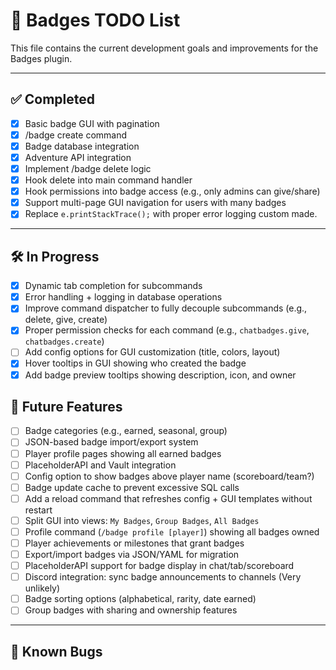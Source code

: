 # 📝 Badges TODO List

This file contains the current development goals and improvements for the Badges plugin.

---

## ✅ Completed
- [x] Basic badge GUI with pagination
- [x] /badge create command
- [x] Badge database integration
- [x] Adventure API integration
- [x] Implement /badge delete logic
- [x] Hook delete into main command handler
- [x] Hook permissions into badge access (e.g., only admins can give/share)
- [x] Support multi-page GUI navigation for users with many badges
- [x] Replace `e.printStackTrace();` with proper error logging custom made.
---

## 🛠️ In Progress
- [x] Dynamic tab completion for subcommands
- [x] Error handling + logging in database operations
- [x] Improve command dispatcher to fully decouple subcommands (e.g., delete, give, create)
- [x] Proper permission checks for each command (e.g., `chatbadges.give`, `chatbadges.create`)
- [ ] Add config options for GUI customization (title, colors, layout)
- [x] Hover tooltips in GUI showing who created the badge
- [x] Add badge preview tooltips showing description, icon, and owner
## 🧠 Future Features
- [ ] Badge categories (e.g., earned, seasonal, group)
- [ ] JSON-based badge import/export system
- [ ] Player profile pages showing all earned badges
- [ ] PlaceholderAPI and Vault integration
- [ ] Config option to show badges above player name (scoreboard/team?)
- [ ] Badge update cache to prevent excessive SQL calls
- [ ] Add a reload command that refreshes config + GUI templates without restart
- [ ] Split GUI into views: `My Badges`, `Group Badges`, `All Badges`
- [ ] Profile command (`/badge profile [player]`) showing all badges owned
- [ ] Player achievements or milestones that grant badges
- [ ] Export/import badges via JSON/YAML for migration
- [ ] PlaceholderAPI support for badge display in chat/tab/scoreboard
- [ ] Discord integration: sync badge announcements to channels (Very unlikely)
- [ ] Badge sorting options (alphabetical, rarity, date earned)
- [ ] Group badges with sharing and ownership features

---

## 🐞 Known Bugs

